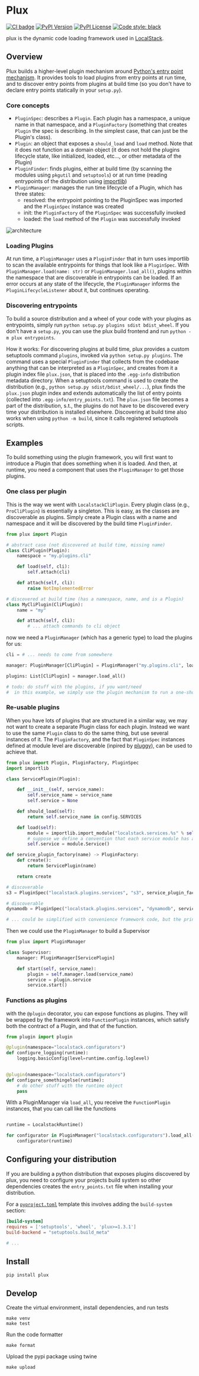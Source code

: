Plux
====

<p>
  <a href="https://github.com/localstack/plux/actions/workflows/build.yml"><img alt="CI badge" src="https://github.com/localstack/plux/actions/workflows/build.yml/badge.svg"></img></a>
  <a href="https://pypi.org/project/plux/"><img alt="PyPI Version" src="https://img.shields.io/pypi/v/plux?color=blue"></a>
  <a href="https://img.shields.io/pypi/l/plux.svg"><img alt="PyPI License" src="https://img.shields.io/pypi/l/plux.svg"></a>
  <a href="https://github.com/psf/black"><img alt="Code style: black" src="https://img.shields.io/badge/code%20style-black-000000.svg"></a>
</p>

plux is the dynamic code loading framework used in [LocalStack](https://github.com/localstack/localstack).


Overview
--------

Plux builds a higher-level plugin mechanism around [Python's entry point mechanism](https://packaging.python.org/specifications/entry-points/).
It provides tools to load plugins from entry points at run time, and to discover entry points from plugins at build time (so you don't have to declare entry points statically in your `setup.py`).

### Core concepts

* `PluginSpec`: describes a `Plugin`. Each plugin has a namespace, a unique name in that namespace, and a `PluginFactory` (something that creates `Plugin` the spec is describing.
  In the simplest case, that can just be the Plugin's class).
* `Plugin`: an object that exposes a `should_load` and `load` method.
  Note that it does not function as a domain object (it does not hold the plugins lifecycle state, like initialized, loaded, etc..., or other metadata of the Plugin)
* `PluginFinder`: finds plugins, either at build time (by scanning the modules using `pkgutil` and `setuptools`) or at run time (reading entrypoints of the distribution using [importlib](https://docs.python.org/3/library/importlib.metadata.html#entry-points))
* `PluginManager`: manages the run time lifecycle of a Plugin, which has three states:
  * resolved: the entrypoint pointing to the PluginSpec was imported and the `PluginSpec` instance was created
  * init: the `PluginFactory` of the `PluginSpec` was successfully invoked
  * loaded: the `load` method of the `Plugin` was successfully invoked

![architecture](https://raw.githubusercontent.com/localstack/plux/main/docs/plux-architecture.png)

### Loading Plugins

At run time, a `PluginManager` uses a `PluginFinder` that in turn uses importlib to scan the available entrypoints for things that look like a `PluginSpec`.
With `PluginManager.load(name: str)` or `PluginManager.load_all()`, plugins within the namespace that are discoverable in entrypoints can be loaded.
If an error occurs at any state of the lifecycle, the `PluginManager` informs the `PluginLifecycleListener` about it, but continues operating.

### Discovering entrypoints

To build a source distribution and a wheel of your code with your plugins as entrypoints, simply run `python setup.py plugins sdist bdist_wheel`.
If you don't have a `setup.py`, you can use the plux build frontend and run `python -m plux entrypoints`.

How it works:
For discovering plugins at build time, plux provides a custom setuptools command `plugins`, invoked via `python setup.py plugins`.
The command uses a special `PluginFinder` that collects from the codebase anything that can be interpreted as a `PluginSpec`, and creates from it a plugin index file `plux.json`, that is placed into the `.egg-info` distribution metadata directory.
When a setuptools command is used to create the distribution (e.g., `python setup.py sdist/bdist_wheel/...`), plux finds the `plux.json` plugin index and extends automatically the list of entry points (collected into `.egg-info/entry_points.txt`).
The `plux.json` file becomes a part of the distribution, s.t., the plugins do not have to be discovered every time your distribution is installed elsewhere.
Discovering at build time also works when using `python -m build`, since it calls registered setuptools scripts.


Examples
--------

To build something using the plugin framework, you will first want to introduce a Plugin that does something when it is loaded.
And then, at runtime, you need a component that uses the `PluginManager` to get those plugins.

### One class per plugin

This is the way we went with `LocalstackCliPlugin`. Every plugin class (e.g., `ProCliPlugin`) is essentially a singleton.
This is easy, as the classes are discoverable as plugins.
Simply create a Plugin class with a name and namespace and it will be discovered by the build time `PluginFinder`.

```python
from plux import Plugin

# abstract case (not discovered at build time, missing name)
class CliPlugin(Plugin):
    namespace = "my.plugins.cli"

    def load(self, cli):
        self.attach(cli)

    def attach(self, cli):
        raise NotImplementedError

# discovered at build time (has a namespace, name, and is a Plugin)
class MyCliPlugin(CliPlugin):
    name = "my"

    def attach(self, cli):
        # ... attach commands to cli object

```

now we need a `PluginManager` (which has a generic type) to load the plugins for us:

```python
cli = # ... needs to come from somewhere

manager: PluginManager[CliPlugin] = PluginManager("my.plugins.cli", load_args=(cli,))

plugins: List[CliPlugin] = manager.load_all()

# todo: do stuff with the plugins, if you want/need
#  in this example, we simply use the plugin mechanism to run a one-shot function (attach) on a load argument

```

### Re-usable plugins

When you have lots of plugins that are structured in a similar way, we may not want to create a separate Plugin class
for each plugin. Instead we want to use the same `Plugin` class to do the same thing, but use several instances of it.
The `PluginFactory`, and the fact that `PluginSpec` instances defined at module level are discoverable (inpired
by [pluggy](https://github.com/pytest-dev/pluggy)), can be used to achieve that.

```python
from plux import Plugin, PluginFactory, PluginSpec
import importlib

class ServicePlugin(Plugin):

    def __init__(self, service_name):
        self.service_name = service_name
        self.service = None

    def should_load(self):
        return self.service_name in config.SERVICES

    def load(self):
        module = importlib.import_module("localstack.services.%s" % self.service_name)
        # suppose we define a convention that each service module has a Service class, like moto's `Backend`
        self.service = module.Service()

def service_plugin_factory(name) -> PluginFactory:
    def create():
        return ServicePlugin(name)

    return create

# discoverable
s3 = PluginSpec("localstack.plugins.services", "s3", service_plugin_factory("s3"))

# discoverable
dynamodb = PluginSpec("localstack.plugins.services", "dynamodb", service_plugin_factory("dynamodb"))

# ... could be simplified with convenience framework code, but the principle will stay the same

```

Then we could use the `PluginManager` to build a Supervisor

```python
from plux import PluginManager

class Supervisor:
    manager: PluginManager[ServicePlugin]

    def start(self, service_name):
        plugin = self.manager.load(service_name)
        service = plugin.service
        service.start()

```

### Functions as plugins

with the `@plugin` decorator, you can expose functions as plugins. They will be wrapped by the framework
into `FunctionPlugin` instances, which satisfy both the contract of a Plugin, and that of the function.

```python
from plugin import plugin

@plugin(namespace="localstack.configurators")
def configure_logging(runtime):
    logging.basicConfig(level=runtime.config.loglevel)

    
@plugin(namespace="localstack.configurators")
def configure_somethingelse(runtime):
    # do other stuff with the runtime object
    pass
```

With a PluginManager via `load_all`, you receive the `FunctionPlugin` instances, that you can call like the functions

```python

runtime = LocalstackRuntime()

for configurator in PluginManager("localstack.configurators").load_all():
    configurator(runtime)
```

Configuring your distribution
-----------------------------

If you are building a python distribution that exposes plugins discovered by plux, you need to configure your projects build system so other dependencies creates the `entry_points.txt` file when installing your distribution.

For a [`pyproject.toml`](https://pip.pypa.io/en/stable/reference/build-system/pyproject-toml/) template this involves adding the `build-system` section:

```toml
[build-system]
requires = ['setuptools', 'wheel', 'plux>=1.3.1']
build-backend = "setuptools.build_meta"

# ...
```

Install
-------

    pip install plux

Develop
-------

Create the virtual environment, install dependencies, and run tests

    make venv
    make test

Run the code formatter

    make format

Upload the pypi package using twine

    make upload
